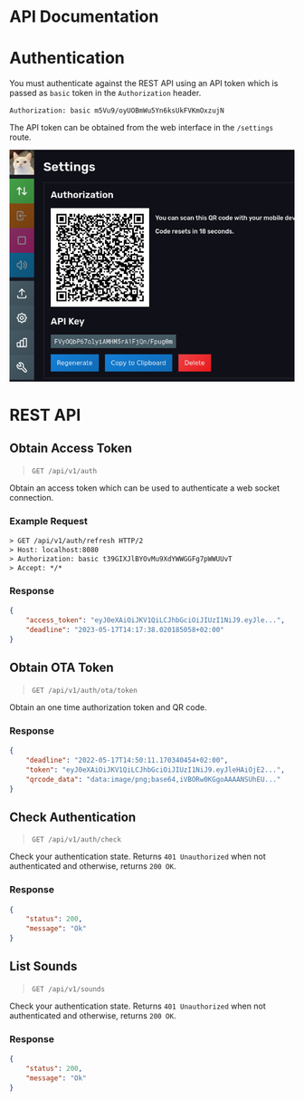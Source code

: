 # API Documentation

# Authentication

You must authenticate against the REST API using an API token which is passed as `basic` token in the `Authorization` header.

```
Authorization: basic m5Vu9/oyUOBmWu5Yn6ksUkFVKmOxzujN
```

The API token can be obtained from the web interface in the `/settings` route.

![](/.github/media/ss/token.png)

# REST API

## Obtain Access Token

> `GET /api/v1/auth`

Obtain an access token which can be used to authenticate a web socket connection.

### Example Request

```
> GET /api/v1/auth/refresh HTTP/2
> Host: localhost:8080
> Authorization: basic t39GIXJlBYOvMu9XdYWWGGFg7pWWUUvT
> Accept: */*
```

### Response 

```json
{
	"access_token": "eyJ0eXAiOiJKV1QiLCJhbGciOiJIUzI1NiJ9.eyJle...",
	"deadline": "2023-05-17T14:17:38.020185058+02:00"
}
```

## Obtain OTA Token

> `GET /api/v1/auth/ota/token`

Obtain an one time authorization token and QR code.

### Response 

```json
{
	"deadline": "2022-05-17T14:50:11.170340454+02:00",
	"token": "eyJ0eXAiOiJKV1QiLCJhbGciOiJIUzI1NiJ9.eyJleHAiOjE2...",
	"qrcode_data": "data:image/png;base64,iVBORw0KGgoAAAANSUhEU..."
}
```

## Check Authentication

> `GET /api/v1/auth/check`

Check your authentication state. Returns `401 Unauthorized` when not authenticated and otherwise, returns `200 OK`.

### Response 

```json
{
	"status": 200,
	"message": "Ok"
}
```

## List Sounds

> `GET /api/v1/sounds`

Check your authentication state. Returns `401 Unauthorized` when not authenticated and otherwise, returns `200 OK`.

### Response 

```json
{
	"status": 200,
	"message": "Ok"
}
```